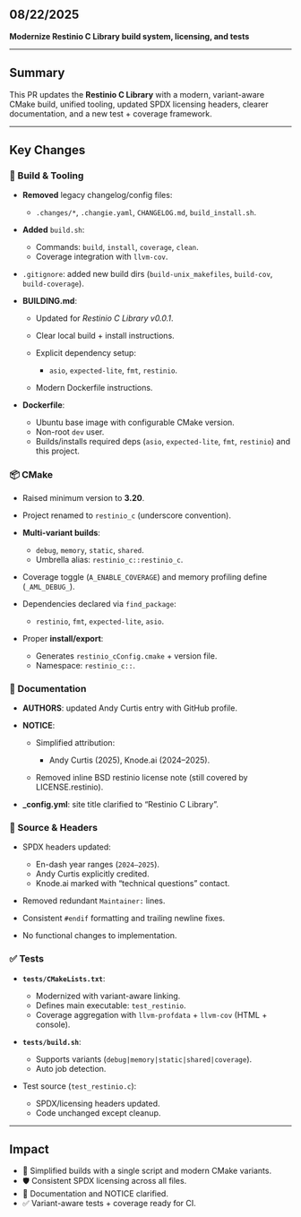 ## 08/22/2025

**Modernize Restinio C Library build system, licensing, and tests**

---

## Summary

This PR updates the **Restinio C Library** with a modern, variant-aware CMake build, unified tooling, updated SPDX licensing headers, clearer documentation, and a new test + coverage framework.

---

## Key Changes

### 🔧 Build & Tooling

* **Removed** legacy changelog/config files:

    * `.changes/*`, `.changie.yaml`, `CHANGELOG.md`, `build_install.sh`.
* **Added** `build.sh`:

    * Commands: `build`, `install`, `coverage`, `clean`.
    * Coverage integration with `llvm-cov`.
* `.gitignore`: added new build dirs (`build-unix_makefiles`, `build-cov`, `build-coverage`).
* **BUILDING.md**:

    * Updated for *Restinio C Library v0.0.1*.
    * Clear local build + install instructions.
    * Explicit dependency setup:

        * `asio`, `expected-lite`, `fmt`, `restinio`.
    * Modern Dockerfile instructions.
* **Dockerfile**:

    * Ubuntu base image with configurable CMake version.
    * Non-root `dev` user.
    * Builds/installs required deps (`asio`, `expected-lite`, `fmt`, `restinio`) and this project.

### 📦 CMake

* Raised minimum version to **3.20**.
* Project renamed to `restinio_c` (underscore convention).
* **Multi-variant builds**:

    * `debug`, `memory`, `static`, `shared`.
    * Umbrella alias: `restinio_c::restinio_c`.
* Coverage toggle (`A_ENABLE_COVERAGE`) and memory profiling define (`_AML_DEBUG_`).
* Dependencies declared via `find_package`:

    * `restinio`, `fmt`, `expected-lite`, `asio`.
* Proper **install/export**:

    * Generates `restinio_cConfig.cmake` + version file.
    * Namespace: `restinio_c::`.

### 📖 Documentation

* **AUTHORS**: updated Andy Curtis entry with GitHub profile.
* **NOTICE**:

    * Simplified attribution:

        * Andy Curtis (2025), Knode.ai (2024–2025).
    * Removed inline BSD restinio license note (still covered by LICENSE.restinio).
* **\_config.yml**: site title clarified to “Restinio C Library”.

### 📝 Source & Headers

* SPDX headers updated:

    * En-dash year ranges (`2024–2025`).
    * Andy Curtis explicitly credited.
    * Knode.ai marked with “technical questions” contact.
* Removed redundant `Maintainer:` lines.
* Consistent `#endif` formatting and trailing newline fixes.
* No functional changes to implementation.

### ✅ Tests

* **`tests/CMakeLists.txt`**:

    * Modernized with variant-aware linking.
    * Defines main executable: `test_restinio`.
    * Coverage aggregation with `llvm-profdata` + `llvm-cov` (HTML + console).
* **`tests/build.sh`**:

    * Supports variants (`debug|memory|static|shared|coverage`).
    * Auto job detection.
* Test source (`test_restinio.c`):

    * SPDX/licensing headers updated.
    * Code unchanged except cleanup.

---

## Impact

* 🚀 Simplified builds with a single script and modern CMake variants.
* 🛡️ Consistent SPDX licensing across all files.
* 📖 Documentation and NOTICE clarified.
* ✅ Variant-aware tests + coverage ready for CI.
